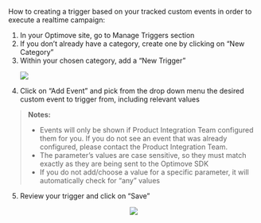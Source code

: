 How to creating a trigger based on your tracked custom events in order to execute a realtime campaign:

 1. In your Optimove site, go to Manage Triggers section
 2. If you don’t already have a category, create one by clicking on “New Category”
 3. Within your chosen category, add a “New Trigger”
	 <p align="left"><img src="https://github.com/optimove-tech/Web-SDK-Integration-Guide/blob/master/Webpage%20Pop-ups/images/t1.png?raw=true"></p> 
 4. Click on “Add Event” and pick from the drop down menu the desired custom event to trigger from, including relevant values
>**Notes:**
>  - Events will only be shown if Product Integration Team configured them for you. If you do not see an event that was already configured, please contact the Product Integration Team.
>  - The parameter’s values are case sensitive, so they must match exactly as they are being sent to the Optimove SDK
>  - If you do not add/choose a value for a specific parameter, it will automatically check for “any” values
>  	
5.	Review your trigger and click on “Save”
<p align="center"><img src="https://github.com/optimove-tech/Web-SDK-Integration-Guide/blob/master/Webpage%20Pop-ups/images/t2.png?raw=true"></p> 
